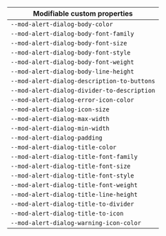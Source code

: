 | Modifiable custom properties                |
| ------------------------------------------- |
| `--mod-alert-dialog-body-color`             |
| `--mod-alert-dialog-body-font-family`       |
| `--mod-alert-dialog-body-font-size`         |
| `--mod-alert-dialog-body-font-style`        |
| `--mod-alert-dialog-body-font-weight`       |
| `--mod-alert-dialog-body-line-height`       |
| `--mod-alert-dialog-description-to-buttons` |
| `--mod-alert-dialog-divider-to-description` |
| `--mod-alert-dialog-error-icon-color`       |
| `--mod-alert-dialog-icon-size`              |
| `--mod-alert-dialog-max-width`              |
| `--mod-alert-dialog-min-width`              |
| `--mod-alert-dialog-padding`                |
| `--mod-alert-dialog-title-color`            |
| `--mod-alert-dialog-title-font-family`      |
| `--mod-alert-dialog-title-font-size`        |
| `--mod-alert-dialog-title-font-style`       |
| `--mod-alert-dialog-title-font-weight`      |
| `--mod-alert-dialog-title-line-height`      |
| `--mod-alert-dialog-title-to-divider`       |
| `--mod-alert-dialog-title-to-icon`          |
| `--mod-alert-dialog-warning-icon-color`     |
